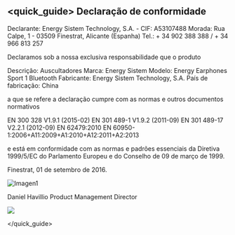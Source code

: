 ## <quick_guide> Declaração de conformidade

Declarante: Energy Sistem Technology, S.A. - CIF: A53107488
Morada: Rua Calpe, 1 - 03509 Finestrat, Alicante (Espanha)
Tel.: + 34 902 388 388  / + 34 966 813 257

Declaramos sob a nossa exclusiva responsabilidade que o produto

Descrição: Auscultadores 
Marca: Energy Sistem 
Modelo: Energy Earphones Sport 1 Bluetooth 
Fabricante: Energy Sistem Technology, S.A. 
País de fabricação: China 

a que se refere a declaração cumpre com as normas e outros documentos normativos

EN 300 328 V1.9.1 (2015-02) 
EN 301 489-1 V1.9.2 (2011-09) 
EN 301 489-17 V2.2.1 (2012-09) 
EN 62479:2010 
EN 60950-1:2006+A11:2009+A1:2010+A12:2011+A2:2013 

e está em conformidade com as normas e padrões essenciais da Diretiva 1999/5/EC do Parlamento Europeu e do Conselho de 09 de março de 1999.

Finestrat, 01 de setembro de 2016.

![Imagen1](http://static.energysistem.com/images/manuals/42178/574c726744d98.jpg)

Daniel Havillio
Product Management Director

![](http://static.energysistem.com/images/manuals/39052/54887c2a4f567.jpg)

</quick_guide>
